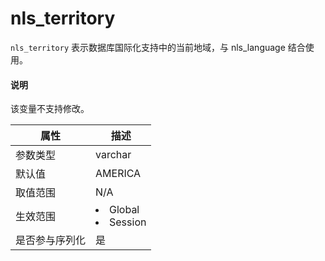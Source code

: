 # nls_territory

`nls_territory` 表示数据库国际化支持中的当前地域，与 nls_language 结合使用。

  <main id="notice" type='explain'>
    <h4>说明</h4>
    <p>该变量不支持修改。</p>
  </main>

| **属性**  |                                                   **描述**                                                   |
|---------|------------------------------------------------------------------------------------------------------------|
| 参数类型    | varchar                 |
| 默认值     | AMERICA                 |
| 取值范围    | N/A                     |
| 生效范围    | <li> Global   <li> Session    |
| 是否参与序列化 | 是                       |
